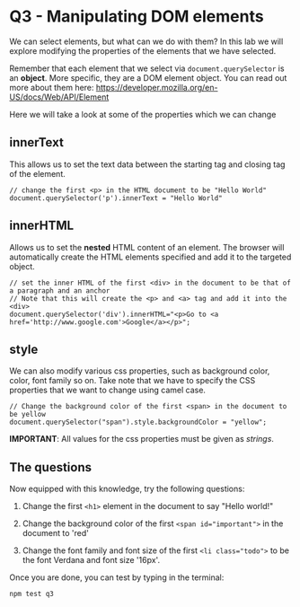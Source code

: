 # Q3 - Manipulating DOM elements

We can select elements, but what can we do with them? In this lab we will explore modifying the properties
of the elements that we have selected.

Remember that each element that we select via `document.querySelector` is an **object**. More specific, they are
a DOM element object. You can read out more about them here: https://developer.mozilla.org/en-US/docs/Web/API/Element

Here we will take a look at some of the properties which we can change

## innerText
This allows us to set the text data between the starting tag and closing tag of the element.

```
// change the first <p> in the HTML document to be "Hello World"
document.querySelector('p').innerText = "Hello World"
```

## innerHTML
Allows us to set the **nested** HTML content of an element. The browser will automatically create the HTML elements specified and add it to the targeted object.
```
// set the inner HTML of the first <div> in the document to be that of a paragraph and an anchor
// Note that this will create the <p> and <a> tag and add it into the <div>
document.querySelector('div').innerHTML="<p>Go to <a href='http://www.google.com'>Google</a></p>";
```

## style
We can also modify various css properties, such as background color, color, font family so on. Take note that we have to specify the CSS properties that we want to change using camel case.

```
// Change the background color of the first <span> in the document to be yellow
document.querySelector("span").style.backgroundColor = "yellow";
```

**IMPORTANT**: All values for the css properties must be given as *strings*. 

## The questions

Now equipped with this knowledge, try the following questions:

1. Change the first `<h1>` element in the document to say "Hello world!"

2. Change the background color of the first `<span id="important">` in the document to 'red'

3. Change the font family and font size of the first `<li class="todo">` to be the font Verdana and font size '16px'.

Once you are done, you can test by typing in the terminal:

```
npm test q3
```